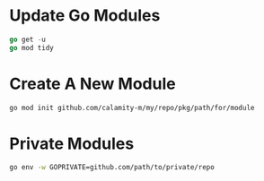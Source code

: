 
# Update Go Modules

```go
go get -u
go mod tidy
```

# Create A New Module

```bash
go mod init github.com/calamity-m/my/repo/pkg/path/for/module
```

# Private Modules

```bash
go env -w GOPRIVATE=github.com/path/to/private/repo
```
